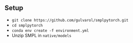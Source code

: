 ## Setup
  * `git clone https://github.com/gulvarol/smplpytorch.git`
  * `cd smplpytorch`
  * `conda env create -f environment.yml`
  *  Unzip SMPL in `native/models`
